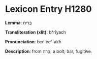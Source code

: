 # Lexicon Entry H1280

**Lemma**: בְּרִיחַ

**Transliteration (xlit)**: bᵉrîyach

**Pronunciation**: ber-ee'-akh

**Description**:
from בָּרַח; a bolt; bar, fugitive.
